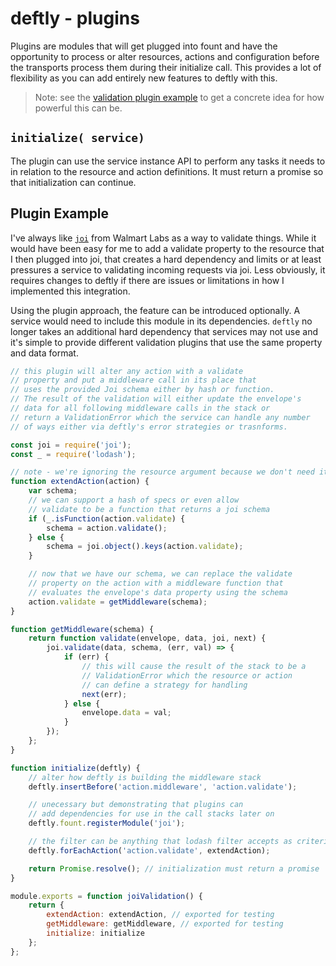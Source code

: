 # deftly - plugins

Plugins are modules that will get plugged into fount and have the opportunity to process or alter resources, actions and configuration before the transports process them during their initialize call. This provides a lot of flexibility as you can add entirely new features to deftly with this.

> Note: see the [validation plugin example](#plugin-example) to get a concrete idea for how powerful this can be.

## `initialize( service)`

The plugin can use the service instance API to perform any tasks it needs to in relation to the resource and action definitions. It must return a promise so that initialization can continue.

## Plugin Example

I've always like [`joi`](https://github.com/hapijs/joi) from Walmart Labs as a way to validate things. While it would have been easy for me to add a validate property to the resource that I then plugged into joi, that creates a hard dependency and limits or at least pressures a service to validating incoming requests via joi. Less obviously, it requires changes to deftly if there are issues or limitations in how I implemented this integration.

Using the plugin approach, the feature can be introduced optionally. A service would need to include this module in its dependencies. `deftly` no longer takes an additional hard dependency that services may not use and it's simple to provide different validation plugins that use the same property and data format.

```js
// this plugin will alter any action with a validate
// property and put a middleware call in its place that
// uses the provided Joi schema either by hash or function.
// The result of the validation will either update the envelope's
// data for all following middleware calls in the stack or
// return a ValidationError which the service can handle any number
// of ways either via deftly's error strategies or trasnforms.

const joi = require('joi');
const _ = require('lodash');

// note - we're ignoring the resource argument because we don't need it here
function extendAction(action) {
	var schema;
	// we can support a hash of specs or even allow
	// validate to be a function that returns a joi schema
	if (_.isFunction(action.validate) {
		schema = action.validate();
	} else {
		schema = joi.object().keys(action.validate);
	}

	// now that we have our schema, we can replace the validate
	// property on the action with a middleware function that
	// evaluates the envelope's data property using the schema
	action.validate = getMiddleware(schema);
}

function getMiddleware(schema) {
	return function validate(envelope, data, joi, next) {
		joi.validate(data, schema, (err, val) => {
			if (err) {
				// this will cause the result of the stack to be a
				// ValidationError which the resource or action
				// can define a strategy for handling
				next(err);
			} else {
				envelope.data = val;
			}
		});
	};
}

function initialize(deftly) {
	// alter how deftly is building the middleware stack
	deftly.insertBefore('action.middleware', 'action.validate');

	// unecessary but demonstrating that plugins can
	// add dependencies for use in the call stacks later on
	deftly.fount.registerModule('joi');

	// the filter can be anything that lodash filter accepts as criteria
	deftly.forEachAction('action.validate', extendAction);

	return Promise.resolve(); // initialization must return a promise
}

module.exports = function joiValidation() {
	return {
		extendAction: extendAction, // exported for testing
		getMiddleware: getMiddleware, // exported for testing
		initialize: initialize
	};
};
```
